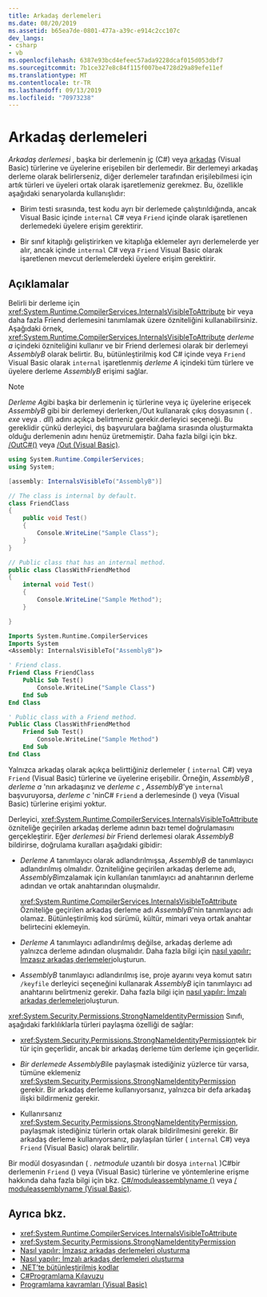 ```yaml
---
title: Arkadaş derlemeleri
ms.date: 08/20/2019
ms.assetid: b65ea7de-0801-477a-a39c-e914c2cc107c
dev_langs:
- csharp
- vb
ms.openlocfilehash: 6387e93bcd4efeec57ada9228dcaf015d053dbf7
ms.sourcegitcommit: 7b1ce327e8c84f115f007be4728d29a89efe11ef
ms.translationtype: MT
ms.contentlocale: tr-TR
ms.lasthandoff: 09/13/2019
ms.locfileid: "70973238"
---
```

# <a name="friend-assemblies"></a>Arkadaş derlemeleri

*Arkadaş derlemesi* , başka bir derlemenin [iç](../../csharp/language-reference/keywords/internal.md) (C#) veya [arkadaş](../../visual-basic/language-reference/modifiers/friend.md) (Visual Basic) türlerine ve üyelerine erişebilen bir derlemedir. Bir derlemeyi arkadaş derleme olarak belirlerseniz, diğer derlemeler tarafından erişilebilmesi için artık türleri ve üyeleri ortak olarak işaretlemeniz gerekmez. Bu, özellikle aşağıdaki senaryolarda kullanışlıdır:

- Birim testi sırasında, test kodu ayrı bir derlemede çalıştırıldığında, ancak Visual Basic içinde `internal` C# veya `Friend` içinde olarak işaretlenen derlemedeki üyelere erişim gerektirir.

- Bir sınıf kitaplığı geliştirirken ve kitaplığa eklemeler ayrı derlemelerde yer alır, ancak içinde `internal` C# veya `Friend` Visual Basic olarak işaretlenen mevcut derlemelerdeki üyelere erişim gerektirir.

## <a name="remarks"></a>Açıklamalar

Belirli bir derleme için <xref:System.Runtime.CompilerServices.InternalsVisibleToAttribute> bir veya daha fazla Friend derlemesini tanımlamak üzere özniteliğini kullanabilirsiniz. Aşağıdaki örnek, <xref:System.Runtime.CompilerServices.InternalsVisibleToAttribute> *derleme a* içindeki özniteliğini kullanır ve bir Friend derlemesi olarak bir derlemeyi *AssemblyB* olarak belirtir. Bu, bütünleştirilmiş kod C# içinde veya `Friend` Visual Basic olarak `internal` işaretlenmiş *derleme A* içindeki tüm türlere ve üyelere derleme *AssemblyB* erişimi sağlar.

> [!NOTE]
> *Derleme A*gibi başka bir derlemenin iç türlerine veya iç üyelerine erişecek *AssemblyB* gibi bir derlemeyi derlerken,/Out kullanarak çıkış dosyasının ( *. exe* veya *. dll*) adını açıkça belirtmeniz gerekir.derleyici seçeneği. Bu gereklidir çünkü derleyici, dış başvurulara bağlama sırasında oluşturmakta olduğu derlemenin adını henüz üretmemiştir. Daha fazla bilgi için bkz. [/OutC#()](../../csharp/language-reference/compiler-options/out-compiler-option.md) veya [/Out (Visual Basic)](../../visual-basic/reference/command-line-compiler/out.md).

```csharp
using System.Runtime.CompilerServices;
using System;

[assembly: InternalsVisibleTo("AssemblyB")]

// The class is internal by default.
class FriendClass
{
    public void Test()
    {
        Console.WriteLine("Sample Class");
    }
}

// Public class that has an internal method.
public class ClassWithFriendMethod
{
    internal void Test()
    {
        Console.WriteLine("Sample Method");
    }

}
```

```vb
Imports System.Runtime.CompilerServices
Imports System
<Assembly: InternalsVisibleTo("AssemblyB")>

' Friend class.
Friend Class FriendClass
    Public Sub Test()
        Console.WriteLine("Sample Class")
    End Sub
End Class

' Public class with a Friend method.
Public Class ClassWithFriendMethod
    Friend Sub Test()
        Console.WriteLine("Sample Method")
    End Sub
End Class
```

Yalnızca arkadaş olarak açıkça belirttiğiniz derlemeler ( `internal` C#) veya `Friend` (Visual Basic) türlerine ve üyelerine erişebilir. Örneğin, *AssemblyB* , *derleme a* 'nın arkadaşınız ve *derleme c* , *AssemblyB*'ye `internal` başvuruyorsa, *derleme c* 'ninC# `Friend` a derlemesinde () veya (Visual Basic) türlerine erişimi yoktur.

Derleyici, <xref:System.Runtime.CompilerServices.InternalsVisibleToAttribute> özniteliğe geçirilen arkadaş derleme adının bazı temel doğrulamasını gerçekleştirir. Eğer *derlemesi bir* Friend derlemesi olarak *AssemblyB* bildirirse, doğrulama kuralları aşağıdaki gibidir:

- *Derleme A* tanımlayıcı olarak adlandırılmışsa, *AssemblyB* de tanımlayıcı adlandırılmış olmalıdır. Özniteliğine geçirilen arkadaş derleme adı, *AssemblyB*imzalamak için kullanılan tanımlayıcı ad anahtarının derleme adından ve ortak anahtarından oluşmalıdır.

     <xref:System.Runtime.CompilerServices.InternalsVisibleToAttribute> Özniteliğe geçirilen arkadaş derleme adı *AssemblyB*'nin tanımlayıcı adı olamaz. Bütünleştirilmiş kod sürümü, kültür, mimari veya ortak anahtar belirtecini eklemeyin.

- *Derleme A* tanımlayıcı adlandırılmış değilse, arkadaş derleme adı yalnızca derleme adından oluşmalıdır. Daha fazla bilgi için [nasıl yapılır: İmzasız arkadaş derlemeleri](create-unsigned-friend.md)oluşturun.

- *AssemblyB* tanımlayıcı adlandırılmış ise, proje ayarını veya komut satırı `/keyfile` derleyici seçeneğini kullanarak *AssemblyB* için tanımlayıcı ad anahtarını belirtmeniz gerekir. Daha fazla bilgi için [nasıl yapılır: İmzalı arkadaş derlemeleri](create-signed-friend.md)oluşturun.

 <xref:System.Security.Permissions.StrongNameIdentityPermission> Sınıfı, aşağıdaki farklılıklarla türleri paylaşma özelliği de sağlar:

- <xref:System.Security.Permissions.StrongNameIdentityPermission>tek bir tür için geçerlidir, ancak bir arkadaş derleme tüm derleme için geçerlidir.

- *Bir derlemede* *AssemblyB*ile paylaşmak istediğiniz yüzlerce tür varsa, tümüne eklemeniz <xref:System.Security.Permissions.StrongNameIdentityPermission> gerekir. Bir arkadaş derleme kullanıyorsanız, yalnızca bir defa arkadaş ilişki bildirmeniz gerekir.

- Kullanırsanız <xref:System.Security.Permissions.StrongNameIdentityPermission>, paylaşmak istediğiniz türlerin ortak olarak bildirilmesini gerekir. Bir arkadaş derleme kullanıyorsanız, paylaşılan türler ( `internal` C#) veya `Friend` (Visual Basic) olarak belirtilir.

Bir modül dosyasından ( *. netmodule* uzantılı bir dosya `internal` )C#bir derlemenin `Friend` () veya (Visual Basic) türlerine ve yöntemlerine erişme hakkında daha fazla bilgi için bkz. [C#/moduleassemblyname ()](../../csharp/language-reference/compiler-options/moduleassemblyname-compiler-option.md) veya [/ moduleassemblyname (Visual Basic)](../../visual-basic/reference/command-line-compiler/moduleassemblyname.md).

## <a name="see-also"></a>Ayrıca bkz.

- <xref:System.Runtime.CompilerServices.InternalsVisibleToAttribute>
- <xref:System.Security.Permissions.StrongNameIdentityPermission>
- [Nasıl yapılır: İmzasız arkadaş derlemeleri oluşturma](create-unsigned-friend.md)
- [Nasıl yapılır: İmzalı arkadaş derlemeleri oluşturma](create-signed-friend.md)
- [.NET’te bütünleştirilmiş kodlar](index.md)
- [C#Programlama Kılavuzu](../../csharp/programming-guide/index.md)
- [Programlama kavramları (Visual Basic)](../../visual-basic/programming-guide/concepts/index.md)
